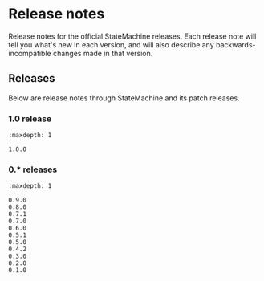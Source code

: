 # Release notes


Release notes for the official StateMachine releases.
Each release note will tell you what's new in each version, and will also describe any backwards-incompatible changes made in that version.


## Releases

Below are release notes through StateMachine and its patch releases.


###  1.0 release

```{toctree}
:maxdepth: 1

1.0.0

```

###  0.* releases

```{toctree}
:maxdepth: 1

0.9.0
0.8.0
0.7.1
0.7.0
0.6.0
0.5.1
0.5.0
0.4.2
0.3.0
0.2.0
0.1.0

```
